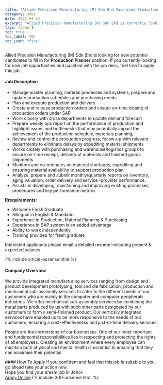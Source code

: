 ```yaml
---
title: "Allied Precision Manufacturing (M) Sdn Bhd Vacancies Production Planner" 
category: Jobs 
date: 2021-04-25 
excerpt: "Allied Precision Manufacturing (M) Sdn Bhd is currently looking for suitable person to fill in the Production Planner which based in Johor" 
tags: [Johor] 
toc: true 
toc_label: TOC 
toc_icon: "fire" 
--- 
```


<p>Allied Precision Manufacturing (M) Sdn Bhd is looking for new potential candidates to fill in for <b>Production Planner</b> position. If you currently looking for new job opportunities and qualified with the job desc, feel free to apply this job.
</p><div><div><h4>Job Description</h4></div><div><div><span><div><ul><li>Manage master planning, material processes and systems, prepare and update production schedules and purchasing needs.</li><li>Plan and execute production and delivery</li><li>Create and release production orders and ensure on-time closing of production orders under SAP</li><li>Work closely with cross departments to update demand forecast</li><li>Prepare weekly ops report on the performance of production and highlight issues and bottlenecks that may potentially impact the achievement of the production schedule, materials planning,</li><li>Review and control the production progress, follow-up with relevant departments to eliminate delays by expediting material shipments</li><li>Works closely with purchasing and warehouse/logistics groups to ensure on-time receipt, delivery of materials and finished goods shipments</li><li>Monitors and co-ordinates on material shortages, expediting and ensuring material availability to support production plan</li><li>Analyze, prepare and submit monthly/quarterly reports on inventory, aging valuation, order delivery and service -provider performance.</li><li>Assists in developing, maintaining and improving existing processes, procedures and key performance metrics</li></ul><p><strong>Rrequirements:</strong></p><ul><li>Welcome Fresh Graduate</li><li>Bilingual in English &amp; Mandarin</li><li>Experience in Production, Material Planning &amp; Purchasing</li><li>Experience in SAP system is an added advantage</li><li>Ability to work independently</li><li>Training provided for fresh graduate</li></ul><p>Interested applicants please email a detailed resume indicating present &amp; expected salaries.</p></div></span></div></div></div> 
{% include article-adsense.html %} 
<div><div><h4>Company Overview</h4></div><div><div><span><div><p>We provide integrated manufacturing services ranging from design and product development prototyping, tool and die fabrication, production and mechanical sub-assembly services to cater to the different needs of our customers who are mainly in the computer and computer peripherals industries. We offer mechanical sub-assembly services by combining the metal parts produced by us with such other parts designated by our customers to form a semi-finished product. Our vertically integrated services have enabled us to be more responsive to the needs of our customers, ensuring a&#160;cost-effectiveness and just-in-time delivery services.</p><p>People are the cornerstone of our businesses. One of our most important and fundamental responsibilities lies in respecting and protecting the rights of all employees. Creating an environment where every employee can maintain both physical and mental health is essential to ensuring that they can maximise their potential.</p></div></span></div></div></div> 
#### How To Apply 
If you confident and feel that this job is suitable to you, go ahead take your action now. <br/> 
Hope you find your dream job in Johor. <br/> 
<a href="https://www.jobstreet.com.my/en/job/production-planner-4547438?jobId=jobstreet-my-job-4547438&" class="btn btn--info" target="_blank" rel="nofollow noopenner">Apply Online</a> 
{% include 300-adsense.html %} 